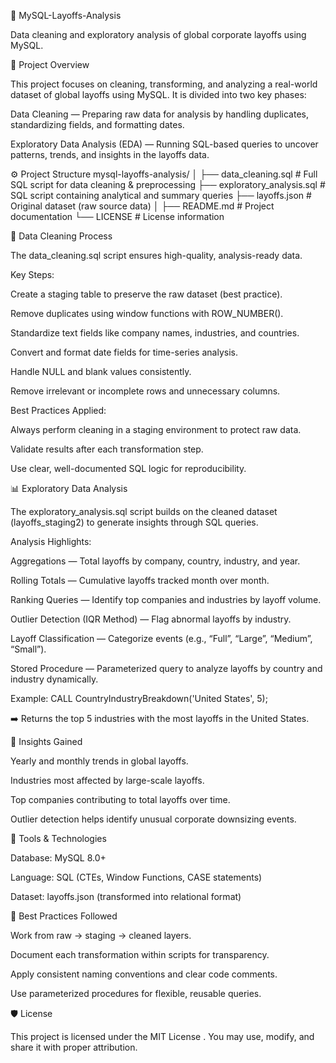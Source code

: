 🧩 MySQL-Layoffs-Analysis

Data cleaning and exploratory analysis of global corporate layoffs using MySQL.

📖 Project Overview

This project focuses on cleaning, transforming, and analyzing a real-world dataset of global layoffs using MySQL. It is divided into two key phases:

Data Cleaning — Preparing raw data for analysis by handling duplicates, standardizing fields, and formatting dates.

Exploratory Data Analysis (EDA) — Running SQL-based queries to uncover patterns, trends, and insights in the layoffs data.

⚙️ Project Structure
mysql-layoffs-analysis/
│
├── data_cleaning.sql                 # Full SQL script for data cleaning & preprocessing
├── exploratory_analysis.sql          # SQL script containing analytical and summary queries
├── layoffs.json                      # Original dataset (raw source data)
│
├── README.md                         # Project documentation
└── LICENSE                           # License information

🧹 Data Cleaning Process

The data_cleaning.sql script ensures high-quality, analysis-ready data.

Key Steps:

Create a staging table to preserve the raw dataset (best practice).

Remove duplicates using window functions with ROW_NUMBER().

Standardize text fields like company names, industries, and countries.

Convert and format date fields for time-series analysis.

Handle NULL and blank values consistently.

Remove irrelevant or incomplete rows and unnecessary columns.

Best Practices Applied:

Always perform cleaning in a staging environment to protect raw data.

Validate results after each transformation step.

Use clear, well-documented SQL logic for reproducibility.

📊 Exploratory Data Analysis

The exploratory_analysis.sql script builds on the cleaned dataset (layoffs_staging2) to generate insights through SQL queries.

Analysis Highlights:

Aggregations — Total layoffs by company, country, industry, and year.

Rolling Totals — Cumulative layoffs tracked month over month.

Ranking Queries — Identify top companies and industries by layoff volume.

Outlier Detection (IQR Method) — Flag abnormal layoffs by industry.

Layoff Classification — Categorize events (e.g., “Full”, “Large”, “Medium”, “Small”).

Stored Procedure — Parameterized query to analyze layoffs by country and industry dynamically.

Example:
CALL CountryIndustryBreakdown('United States', 5);


➡️ Returns the top 5 industries with the most layoffs in the United States.

🧠 Insights Gained

Yearly and monthly trends in global layoffs.

Industries most affected by large-scale layoffs.

Top companies contributing to total layoffs over time.

Outlier detection helps identify unusual corporate downsizing events.

🧱 Tools & Technologies

Database: MySQL 8.0+

Language: SQL (CTEs, Window Functions, CASE statements)

Dataset: layoffs.json (transformed into relational format)

🧭 Best Practices Followed

Work from raw → staging → cleaned layers.

Document each transformation within scripts for transparency.

Apply consistent naming conventions and clear code comments.

Use parameterized procedures for flexible, reusable queries.

🛡️ License

This project is licensed under the MIT License
. You may use, modify, and share it with proper attribution.

